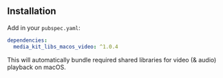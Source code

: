 ## Installation

Add in your `pubspec.yaml`:

```yaml
dependencies:
  media_kit_libs_macos_video: ^1.0.4
```

This will automatically bundle required shared libraries for video (& audio) playback on macOS.
